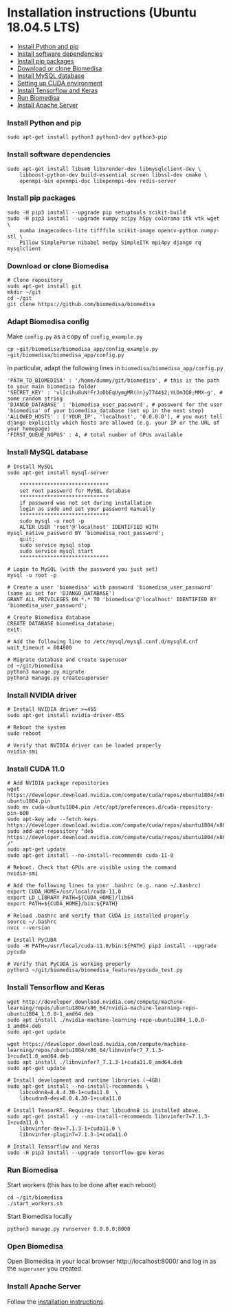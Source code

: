 #  Installation instructions (Ubuntu 18.04.5 LTS)

- [Install Python and pip](#nstall-python-and-pip)
- [Install software dependencies](#Install-software-dependencies)
- [Install pip packages](#install-pip-packages)
- [Download or clone Biomedisa](#download-or-clone-biomedisa)
- [Install MySQL database](#install-mysql-database)
- [Setting up CUDA environment](#setting-up-cuda-environment)
- [Install Tensorflow and Keras](#install-tensorflow-and-keras)
- [Run Biomedisa](#run-biomedisa)
- [Install Apache Server](#install-apache-server)

### Install Python and pip
```
sudo apt-get install python3 python3-dev python3-pip
```

### Install software dependencies
```
sudo apt-get install libsm6 libxrender-dev libmysqlclient-dev \
    libboost-python-dev build-essential screen libssl-dev cmake \
    openmpi-bin openmpi-doc libopenmpi-dev redis-server
```

### Install pip packages
```
sudo -H pip3 install --upgrade pip setuptools scikit-build 
sudo -H pip3 install --upgrade numpy scipy h5py colorama itk vtk wget \
    numba imagecodecs-lite tifffile scikit-image opencv-python numpy-stl \
    Pillow SimpleParse nibabel medpy SimpleITK mpi4py django rq mysqlclient
```

### Download or clone Biomedisa
```
# Clone repository
sudo apt-get install git
mkdir ~/git
cd ~/git
git clone https://github.com/biomedisa/biomedisa
```

### Adapt Biomedisa config
Make `config.py` as a copy of `config_example.py`
```
cp ~git/biomedisa/biomedisa_app/config_example.py ~git/biomedisa/biomedisa_app/config.py
```
In particular, adapt the following lines in `biomedisa/biomedisa_app/config.py`
```
'PATH_TO_BIOMEDISA' : '/home/dummy/git/biomedisa', # this is the path to your main biomedisa folder
'SECRET_KEY' : 'vl[cihu8uN!FrJoDbEqUymgMR()n}y7744$2;YLDm3Q8;MMX-g', # some random string
'DJANGO_DATABASE' : 'biomedisa_user_password', # password for the user 'biomedisa' of your biomedisa_database (set up in the next step)
'ALLOWED_HOSTS' : ['YOUR_IP', 'localhost', '0.0.0.0'], # you must tell django explicitly which hosts are allowed (e.g. your IP or the URL of your homepage)
'FIRST_QUEUE_NGPUS' : 4, # total number of GPUs available
```

### Install MySQL database
```
# Install MySQL
sudo apt-get install mysql-server

    *****************************
    set root password for MySQL database
    *****************************
    if password was not set during installation
    login as sudo and set your password manually
    *****************************
    sudo mysql -u root -p
    ALTER USER 'root'@'localhost' IDENTIFIED WITH mysql_native_password BY 'biomedisa_root_password';
    quit;
    sudo service mysql stop
    sudo service mysql start
    *****************************

# Login to MySQL (with the password you just set)
mysql -u root -p

# Create a user 'biomedisa' with password 'biomedisa_user_password' (same as set for 'DJANGO_DATABASE')
GRANT ALL PRIVILEGES ON *.* TO 'biomedisa'@'localhost' IDENTIFIED BY 'biomedisa_user_password';

# Create Biomedisa database
CREATE DATABASE biomedisa_database;
exit;

# Add the following line to /etc/mysql/mysql.conf.d/mysqld.cnf
wait_timeout = 604800

# Migrate database and create superuser
cd ~/git/biomedisa
python3 manage.py migrate
python3 manage.py createsuperuser
```

### Install NVIDIA driver

```
# Install NVIDIA driver >=455
sudo apt-get install nvidia-driver-455

# Reboot the system
sudo reboot

# Verify that NVIDIA driver can be loaded properly
nvidia-smi
```

### Install CUDA 11.0

```
# Add NVIDIA package repositories
wget https://developer.download.nvidia.com/compute/cuda/repos/ubuntu1804/x86_64/cuda-ubuntu1804.pin
sudo mv cuda-ubuntu1804.pin /etc/apt/preferences.d/cuda-repository-pin-600
sudo apt-key adv --fetch-keys https://developer.download.nvidia.com/compute/cuda/repos/ubuntu1804/x86_64/7fa2af80.pub
sudo add-apt-repository "deb https://developer.download.nvidia.com/compute/cuda/repos/ubuntu1804/x86_64/ /"
sudo apt-get update
sudo apt-get install --no-install-recommends cuda-11-0

# Reboot. Check that GPUs are visible using the command
nvidia-smi

# Add the following lines to your .bashrc (e.g. nano ~/.bashrc)
export CUDA_HOME=/usr/local/cuda-11.0
export LD_LIBRARY_PATH=${CUDA_HOME}/lib64
export PATH=${CUDA_HOME}/bin:${PATH}

# Reload .bashrc and verify that CUDA is installed properly
source ~/.bashrc
nvcc --version

# Install PyCUDA
sudo -H PATH=/usr/local/cuda-11.0/bin:${PATH} pip3 install --upgrade pycuda

# Verify that PyCUDA is working properly
python3 ~/git/biomedisa/biomedisa_features/pycuda_test.py
```

### Install Tensorflow and Keras
```
wget http://developer.download.nvidia.com/compute/machine-learning/repos/ubuntu1804/x86_64/nvidia-machine-learning-repo-ubuntu1804_1.0.0-1_amd64.deb
sudo apt install ./nvidia-machine-learning-repo-ubuntu1804_1.0.0-1_amd64.deb
sudo apt-get update

wget https://developer.download.nvidia.com/compute/machine-learning/repos/ubuntu1804/x86_64/libnvinfer7_7.1.3-1+cuda11.0_amd64.deb
sudo apt install ./libnvinfer7_7.1.3-1+cuda11.0_amd64.deb
sudo apt-get update

# Install development and runtime libraries (~4GB)
sudo apt-get install --no-install-recommends \
    libcudnn8=8.0.4.30-1+cuda11.0  \
    libcudnn8-dev=8.0.4.30-1+cuda11.0

# Install TensorRT. Requires that libcudnn8 is installed above.
sudo apt-get install -y --no-install-recommends libnvinfer7=7.1.3-1+cuda11.0 \
    libnvinfer-dev=7.1.3-1+cuda11.0 \
    libnvinfer-plugin7=7.1.3-1+cuda11.0

# Install Tensorflow and Keras
sudo -H pip3 install --upgrade tensorflow-gpu keras
```

### Run Biomedisa

Start workers (this has to be done after each reboot)
```
cd ~/git/biomedisa
./start_workers.sh
```

Start Biomedisa locally
```
python3 manage.py runserver 0.0.0.0:8000
```
### Open Biomedisa
Open Biomedisa in your local browser http://localhost:8000/ and log in as the `superuser` you created.

### Install Apache Server
Follow the [installation instructions](https://github.com/biomedisa/biomedisa/blob/master/README/INSTALL_APACHE_SERVER.md).
